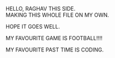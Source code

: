 HELLO, RAGHAV THIS SIDE.  
MAKING THIS WHOLE FILE ON MY OWN.  

HOPE IT GOES WELL.  

MY FAVOURITE GAME IS FOOTBALL!!!!

MY FAVOURITE PAST TIME IS CODING.
